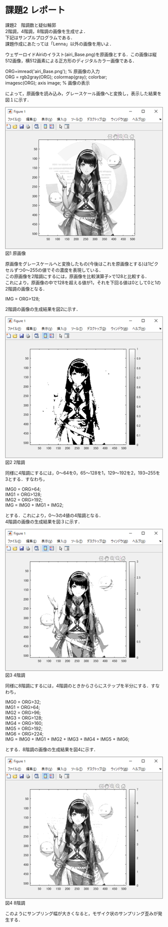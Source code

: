 # 課題2 レポート
課題2　階調数と疑似輪郭  
2階調，4階調，8階調の画像を生成せよ．  
下記はサンプルプログラムである．  
課題作成にあたっては「Lenna」以外の画像を用いよ．  

ウェザーロイドAiriのイラスト(airi_Base.png)を原画像とする．この画像は縦512画像，横512画素による正方形のディジタルカラー画像である．  

ORG=imread('airi_Base.png'); % 原画像の入力  
ORG = rgb2gray(ORG); colormap(gray); colorbar;  
imagesc(ORG); axis image; % 画像の表示  

によって，原画像を読み込み，グレースケール画像へと変換し，表示した結果を図１に示す．  

![原画像](https://github.com/Shinn-Toku/lecture_image_processing/blob/master/image/kadai2/kadai2_org_img.png?raw=true)  
図1 原画像  

原画像をグレースケールへと変換したもの(今後はこれを原画像とする)は1ピクセルずつ0～255の値でその濃度を表現している．  
この原画像を2階調にするには，原画像を比較演算子>で128と比較する．  
これにより，原画像の中で128を超える値が1，それを下回る値は0として0と1の2階調の画像となる．  

IMG = ORG>128;  

2階調の画像の生成結果を図2に示す．  

![2階調画像](https://github.com/Shinn-Toku/lecture_image_processing/blob/master/image/kadai2/kadai2_2tone.png?raw=true)  
図2 2階調  

同様に4階調にするには，0～64を0，65～128を1，129～192を2，193~255を3とする．すなわち，  

IMG0 = ORG>64;  
IMG1 = ORG>128;  
IMG2 = ORG>192;  
IMG = IMG0 + IMG1 + IMG2;  

とする．これにより，0～3の4値の4階調となる．  
4階調の画像の生成結果を図３に示す．  

![4階調画像](https://github.com/Shinn-Toku/lecture_image_processing/blob/master/image/kadai2/kadai2_4tone.png?raw=true)  
図3 4階調  

同様に8階調にするには，4階調のときからさらにステップを半分にする．すなわち，  

IMG0 = ORG>32;  
IMG1 = ORG>64;  
IMG2 = ORG>96;  
IMG3 = ORG>128;  
IMG4 = ORG>160;  
IMG5 = ORG>192;  
IMG6 = ORG>224;  
IMG = IMG0 + IMG1 + IMG2 + IMG3 + IMG4 + IMG5 + IMG6;  

とする．8階調の画像の生成結果を図4に示す．  

![原画像](https://github.com/Shinn-Toku/lecture_image_processing/blob/master/image/kadai2/kadai2_8tone.png?raw=true)  
図4 8階調  

このようにサンプリング幅が大きくなると，モザイク状のサンプリング歪みが発生する．  
